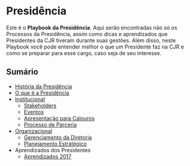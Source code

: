 # Presidência
Este é o **Playbook da Presidência**. Aqui serão encontradas não só os Processos da Presidência, assim como dicas e aprendizados que Presidentes da CJR tiveram durante suas gestões. Além disso, neste Playbook você pode entender melhor o que um Presidente faz na CJR e como se preparar para esse cargo, caso seja de seu interesse.

## Sumário
+ [História da Presidência](./historico-gestoes.md)
+ [O que é a Presidência](./presidencia.md)
+ [Institucional](./institucional/intro.md)
	+ [Stakeholders](./institucional/stakeholders.md)
	+ [Eventos](./institucional/eventos.md)
	+ [Apresentação para Calouros](./institucional/apresentacao-calouros.md)
	+ [Processo de Parceria](./institucional/processo-parceria.md)
+ [Organizacional](./organizacional/intro.md)
	+ [Gerenciamento da Diretoria](./organizacional/gerenciamento-diretoria.md)
	+ [Planejamento Estratégico](./organizacional/planejamento-estrategico.md)
+ Aprendizados dos Presidentes
	+ [Aprendizados 2017](./aprendizados/2017.md)
